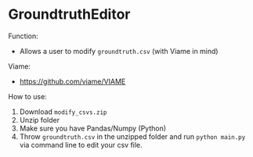 # GroundtruthEditor

Function:
- Allows a user to modify `groundtruth.csv` (with Viame in mind)

Viame:
- https://github.com/viame/VIAME

How to use:
1. Download `modify_csvs.zip`
2. Unzip folder
3. Make sure you have Pandas/Numpy (Python)
4. Throw `groundtruth.csv` in the unzipped folder and run `python main.py` via command line to edit your csv file.
